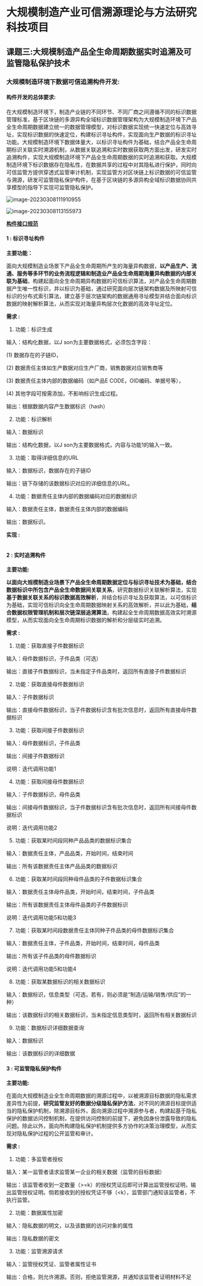 # 大规模制造产业可信溯源理论与方法研究科技项目

## 课题三:大规模制造产品全生命周期数据实时追溯及可监管隐私保护技术

### 大规模制造环境下数据可信追溯构件开发:

#### 构件开发的总体要求:

​	在大规模制造环境下，制造产业链的不同环节、不同厂商之间遵循不同的标识数据管理标准，基于区块链的多源异构全域标识数据管理架构为大规模制造环境下产品全生命周期数据建立统一的数据管理模型，对标识数据实现统一快速定位与高效寻址，实现标识数据的快速定位，构建标识寻址构件，实现面向生产数据的标识寻址功能。大规模制造环境下数据体量大，以标识寻址构件为基础，结合产品全生命周期标识关联实时溯源机制，从数据关联追溯和实时数据获取两方面出发，研发实时追溯构件，实现大规模制造环境下产品全生命周期数据的实时追溯和获取。大规模制造环境下标识数据存在隐私性，在数据共享的过程中对其隐私进行保护，同时向可信监管方提供穿透式监管审计机制，实现监管方对区块链上标识数据的可信监管与溯源，研发可监管隐私保护构件，在基于区块链的多源异构全域标识数据协同共享模型的指导下实现可监管隐私保护。

![image-20230308111910955](C:\Users\huangjialong\AppData\Roaming\Typora\typora-user-images\image-20230308111910955.png)

![image-20230308113155973](C:\Users\huangjialong\AppData\Roaming\Typora\typora-user-images\image-20230308113155973.png)

**[构件接口规范](C:\Users\huangjialong\Desktop\科技项目课题3\构件模板.docx)**

#### 1 : 标识寻址构件

**主要功能：**

面向大规模制造业场景下产品全生命周期所产生的海量异构数据，**以产品生产、流通、服务等多环节的业务流程逻辑和制造业产品全生命周期海量异构数据的内部关联为基础**，构建起面向全生命周期异构数据的可信标识算法，对产品全生命周期数据产生唯一性标识，并以标识为基础，通过研究面向层次链架构数据及所映射可信标识的分布式索引算法，建立基于层次链架构的数据通用寻址模型并结合面向标识数据的映射解析算法，从而实现对海量异构层次化数据的高效寻址定位。

**需求 :** 

1. 功能：标识生成

输入：结构化数据，以J son为主要数据格式，必须包含字段：

(1) 数据存在的子链ID，

(2) 数据责任主体如生产数据对应生产厂商，销售数据对应销售商等

(3) 数据责任主体内部的数据编码（如产品E CODE，OID编码、单据号等），

(4) 其他字段可按需添加，不影响标识生成过程。

输出：根据数据内容产生数据标识（hash）



2. 功能：标识解析

输入：数据标识

输出：结构化数据，以J son为主要数据格式，内容与功能1的输入一致。



3. 功能：取得详细信息的URL

输入：数据标识，数据存在的子链ID

输出：链下存储的该数据标识对应的详细信息的URL。



4. 功能：数据责任主体内部的数据编码对应的数据标识

输入：数据责任主体，数据责任主体内部的数据编码

输出：数据标识。

**实现 :**

```java

```

#### 2 : 实时追溯构件

**主要功能:**

**以面向大规模制造业场景下产品全生命周期数据定位与标识寻址技术为基础，结合数据标识中所包含产品全生命数据间关联关系**，研究数据标识关联解析算法，实现**基于数据关联关系的标识数据高效解析**，并结合标识寻址及获取算法，以可信标识为基础，实现可信标识向全生命周期数据映射关系的高效解析，并以此为基础，**结合数据权限管理机制和层次链深层追溯算法**，构建起全生命周期数据高效实时溯源模型，从而实现面向全生命周期标识数据的解析和分层级实时追溯。

**需求 :** 

1. 功能：获取直接子件数据标识

输入：母件数据标识，子件品类（可选）

输出：直接子件数据标识，当未指定子件品类时，返回所有直接子件数据标识



2. 功能：获取直接母件数据标识

输入：子件数据标识

输出：直接母件数据标识，当子件数据标识含有批次信息时，返回所有直接母件数据标识



3. 功能：获取间接子件数据标识

输入：母件数据标识，子件品类

输出：间接子件数据标识

说明：迭代调用功能1



4. 功能：获取间接母件数据标识

输入：子件数据标识，母件品类

输出：间接母件数据标识，当子件数据标识含有批次信息时，返回所有间接母件数据标识

说明：迭代调用功能2



5. 功能：获取某时间段同种产品品类的数据标识集合

输入：数据责任主体，产品品类，开始时间，结束时间

输出：所有该数据责任主体产品品类的数据标识



6. 功能：获取某时间段同种母件品类的子件数据标识集合

输入：数据责任主体母件品类，开始时间，结束时间，子件品类

输出：所有该数据责任主体母件品类的子件数据标识

说明：迭代调用功能5和功能3



7. 功能：获取某时间段数据责任主体同种子件品类的母件数据标识集合

输入：数据责任主体，子件品类，开始时间，结束时间，母件品类

输出：所有该子件品类的母件数据标识

说明：迭代调用功能5和功能4



8. 功能：获取某数据标识的相关数据标识

输入：数据标识，信息类型（可选，若有，则必须是“制造/运输/销售/供应”的一种）

输出：该数据标识的相关数据标识，当未指定信息类型时，返回所有相关数据标识



9. 功能：数据标识详细数据查询

输入：数据标识

输出：该数据标识的详细数据



#### 3 : 可监管隐私保护构件

**主要功能:**

在面向大规模制造业全生命周期数据的溯源过程中，以被溯源目标数据的隐私需求差异性为前提，**研究监管友好的数据分级隐私保护方法**，对不同的溯源目标提供适当的隐私保护机制，除溯源目标外，面向溯源过程中溯源参与者，构建起基于隐私保护的数据访问控制机制，在提供访问控制的前提下，避免因身份泄露导致的隐私问题。除此以外，面向所构建隐私保护机制提供多方协作的决策治理模型，从而实现对隐私保护过程的公开监管和审计。

**需求 :** 

1. 功能：多监管者授权

输入：某一监管者请求监管某一企业的相关数据（监管的目标数据）

输出：该监管者收到一定数量（>=k）的授权凭证后即可计算出监管授权证明，输出监管授权证明。倘若接收到的授权凭证不够（<k），监管部门通知该监管者，不执行监管。

 

2. 功能：数据属性加密

输入：隐私数据的明文，以及该数据的访问对象的属性

输出：隐私数据的密文

 

3. 功能：监管溯源请求

输入：监管授权凭证、监管者属性证书

输出：合格，则允许溯源。否则，拒绝监管溯源，并通知该监管者证明材料不足